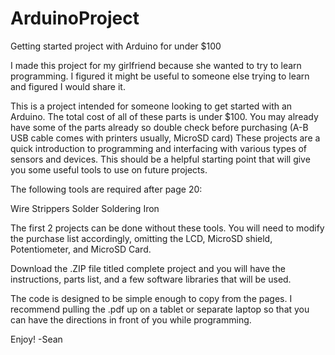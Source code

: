 ArduinoProject
==============

Getting started project with Arduino for under $100

I made this project for my girlfriend because she wanted to try to learn programming. I figured it might be useful to someone else trying to learn and figured I would share it.

This is a project intended for someone looking to get started with an Arduino. The total cost of all of these parts is under $100. You may already have some of the parts already so double check before purchasing (A-B USB cable comes with printers usually, MicroSD card) These projects are a quick introduction to programming and interfacing with various types of sensors and devices. This should be a helpful starting point that will give you some useful tools to use on future projects.

The following tools are required after page 20:

Wire Strippers
Solder
Soldering Iron

The first 2 projects can be done without these tools. You will need to modify the purchase list accordingly, omitting the LCD, MicroSD shield, Potentiometer, and MicroSD Card.

Download the .ZIP file titled complete project and you will have the instructions, parts list, and a few software libraries that will be used.

The code is designed to be simple enough to copy from the pages. I recommend pulling the .pdf up on a tablet or separate laptop so that you can have the directions in front of you while programming.

Enjoy!
-Sean
